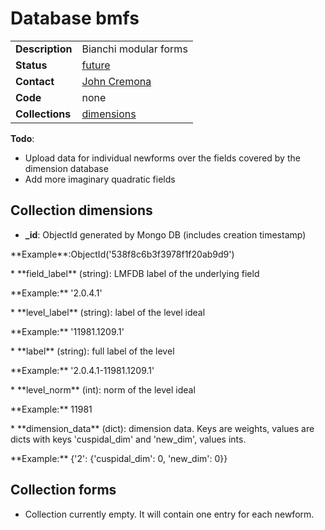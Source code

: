 # Database bmfs

|||
|---|---|
|**Description**|Bianchi modular forms|
|**Status**|[future](https://github.com/LMFDB/lmfdb/issues/1431#issuecomment-225529987)|
|**Contact**|[John Cremona](https://github.com/JohnCremona)|
|**Code**|none|
|**Collections**|[dimensions](http://beta.lmfdb.org/api/bmfs/dimensions)|

**Todo**:
* Upload data for individual newforms over the fields covered by the dimension database
* Add more imaginary quadratic fields

## Collection dimensions

 * **_id**: ObjectId generated by Mongo DB (includes creation timestamp)
 <p>**Example**:ObjectId('538f8c6b3f3978f1f20ab9d9')</p>
 * **field_label** (string): LMFDB label of the underlying field
 <p>**Example:** '2.0.4.1'</p>
 * **level_label** (string): label of the level ideal
 <p>**Example:** '11981.1209.1'</p>
 * **label** (string): full label of the level
 <p>**Example:** '2.0.4.1-11981.1209.1'</p>
 * **level_norm** (int): norm of the level ideal
 <p>**Example:** 11981</p>
 * **dimension_data** (dict): dimension data.  Keys are weights,
   values are dicts with keys 'cuspidal_dim' and 'new_dim', values ints.
 <p>**Example:** {'2': {'cuspidal_dim': 0, 'new_dim': 0}}</p>

## Collection forms

* Collection currently empty.  It will contain one entry for each
  newform.


